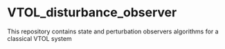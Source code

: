 # VTOL_disturbance_observer
This repository contains state and perturbation observers algorithms for a classical VTOL system
